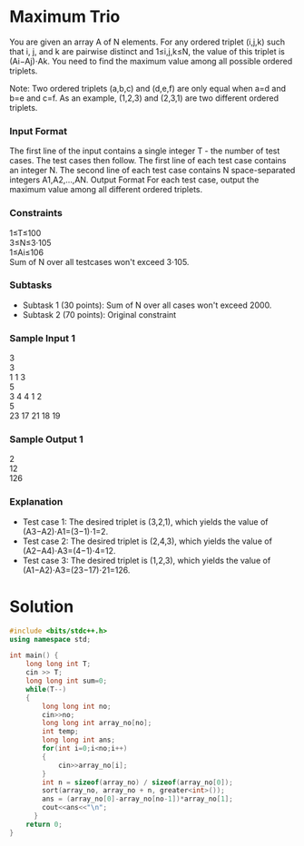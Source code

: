 # Maximum Trio
You are given an array A of N elements. For any ordered triplet (i,j,k) such that i, j, and k are pairwise distinct 
and 1≤i,j,k≤N, the value of this triplet is (Ai−Aj)⋅Ak. You need to find the maximum value among all possible ordered triplets.

Note: Two ordered triplets (a,b,c) and (d,e,f) are only equal when a=d and b=e and c=f. As an example, (1,2,3) and (2,3,1) are two different ordered triplets.

### Input Format
The first line of the input contains a single integer T - the number of test cases. The test cases then follow.
The first line of each test case contains an integer N.
The second line of each test case contains N space-separated integers A1,A2,…,AN.
Output Format
For each test case, output the maximum value among all different ordered triplets.

### Constraints
1≤T≤100\
3≤N≤3⋅105\
1≤Ai≤106\
Sum of N over all testcases won't exceed 3⋅105.
### Subtasks
- Subtask 1 (30 points): Sum of N over all cases won't exceed 2000.
- Subtask 2 (70 points): Original constraint
### Sample Input 1 
3\
3\
1 1 3\
5\
3 4 4 1 2\
5\
23 17 21 18 19
### Sample Output 1 
2\
12\
126
### Explanation
- Test case 1: The desired triplet is (3,2,1), which yields the value of (A3−A2)⋅A1=(3−1)⋅1=2.
- Test case 2: The desired triplet is (2,4,3), which yields the value of (A2−A4)⋅A3=(4−1)⋅4=12.
- Test case 3: The desired triplet is (1,2,3), which yields the value of (A1−A2)⋅A3=(23−17)⋅21=126.
# Solution
```cpp
#include <bits/stdc++.h>
using namespace std;

int main() {
	long long int T;
	cin >> T;
	long long int sum=0;
	while(T--)
	{
	    long long int no;
	    cin>>no;
	    long long int array_no[no];
	    int temp;
	    long long int ans;
	    for(int i=0;i<no;i++)
	    {
	        cin>>array_no[i];
	    }
	    int n = sizeof(array_no) / sizeof(array_no[0]);
	    sort(array_no, array_no + n, greater<int>());  
	    ans = (array_no[0]-array_no[no-1])*array_no[1];
	    cout<<ans<<"\n";
	  }
	return 0;
}
```
